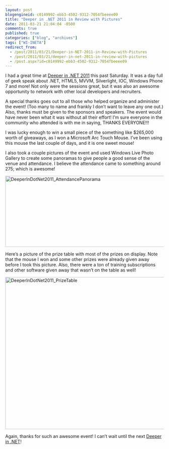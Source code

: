 ```yaml
---
layout: post
blogengineid: c0149992-ebb3-4502-9312-7054fbeeee09
title: "Deeper in .NET 2011 in Review with Pictures"
date: 2011-03-21 21:04:04 -0500
comments: true
published: true
categories: ["blog", "archives"]
tags: ["WI-INETA"]
redirect_from: 
  - /post/2011/03/21/Deeper-in-NET-2011-in-Review-with-Pictures
  - /post/2011/03/21/deeper-in-net-2011-in-review-with-pictures
  - /post.aspx?id=c0149992-ebb3-4502-9312-7054fbeeee09
---
```

<!-- more -->
<p>I had a great time at <a href="http://deeperin.net" target="_blank">Deeper in .NET 2011</a> this past Saturday. It was a day full of geek speak about .NET, HTML5, MVVM, Silverlight, IOC, Windows Phone 7 and more! Not only were the sessions great, but it was also an awesome opportunity to network with other local developers and recruiters.</p>  <p>A special thanks goes out to all those who helped organize and administer the event! (Too many to name and frankly I don’t want to leave any one out.) Also, thanks must be given to the sponsors and speakers. The event would have never been what it was without all their effort! I’m sure everyone in the community who attended is with me in saying, THANKS EVERYONE!!!</p>  <p>I was lucky enough to win a small piece of the something like $265,000 worth of giveaways, as I won a Microsoft Arc Touch Mouse. I’ve been using this mouse the last couple of days, and it is one sweet mouse!</p>  <p>I also took a couple pictures of the event and used Windows Live Photo Gallery to create some panoramas to give people a good sense of the venue and attendance. I believe the attendance came to something around 275; which is awesome!</p>  <p><a href="/images/postsDeeperInDotNet2011_AttendancePanorama.png"><img style="background-image: none; border-bottom: 0px; border-left: 0px; padding-left: 0px; padding-right: 0px; display: inline; border-top: 0px; border-right: 0px; padding-top: 0px" title="DeeperInDotNet2011_AttendancePanorama" border="0" alt="DeeperInDotNet2011_AttendancePanorama" src="/images/postsDeeperInDotNet2011_AttendancePanorama_thumb.png" width="644" height="226" /></a></p>  <p>Here’s a picture of the prize table with most of the prizes on display. Note that the mouse I won and some other prizes were already given away before I took this picture. Also, there were a ton of training subscriptions and other software given away that wasn’t on the table as well!</p>  <p><a href="/images/postsDeeperInDotNet2011_PrizeTable.png"><img style="background-image: none; border-bottom: 0px; border-left: 0px; padding-left: 0px; padding-right: 0px; display: inline; border-top: 0px; border-right: 0px; padding-top: 0px" title="DeeperInDotNet2011_PrizeTable" border="0" alt="DeeperInDotNet2011_PrizeTable" src="/images/postsDeeperInDotNet2011_PrizeTable_thumb.png" width="644" height="484" /></a></p>  <p>Again, thanks for such an awesome event! I can’t wait until the next <a href="http://deeperin.net" target="_blank">Deeper in .NET</a>!</p>
